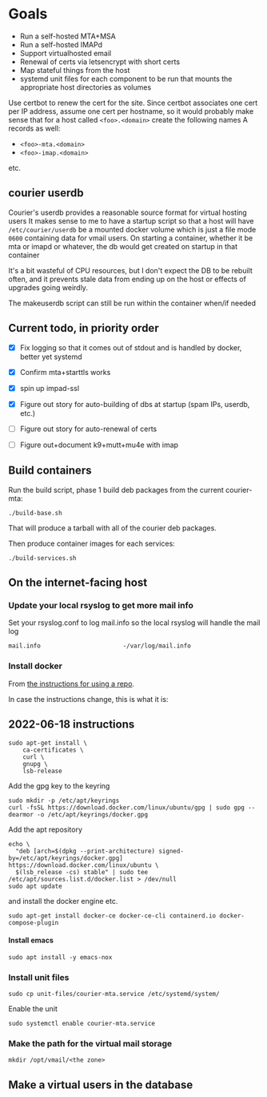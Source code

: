 # Goals

- Run a self-hosted MTA+MSA 
- Run a self-hosted IMAPd
- Support virtualhosted email
- Renewal of certs via letsencrypt with short certs
- Map stateful things from the host
- systemd unit files for each component to be run that mounts the appropriate host directories as volumes

Use certbot to renew the cert for the site. Since certbot associates one cert per IP address,
assume one cert per hostname, so it would probably make sense that for a host called `<foo>.<domain>` create the following names A records
as well:
- `<foo>-mta.<domain>`
- `<foo>-imap.<domain>`

etc.

## courier userdb
Courier's userdb provides a reasonable source format for virtual
hosting users It makes sense to me to have a startup script so that a
host will have `/etc/courier/userdb` be a mounted docker volume which
is just a file mode `0600` containing data for vmail users. On
starting a container, whether it be mta or imapd or whatever, the db
would get created on startup in that container

It's a bit wasteful of CPU resources, but I don't expect the DB to be rebuilt often, and
it prevents stale data from ending up on the host or effects of upgrades going weirdly.

The makeuserdb script can still be run within the container when/if needed

## Current todo, in priority order

- [X] Fix logging so that it comes out of stdout and is handled by docker, better yet systemd
- [X] Confirm mta+starttls works
- [X] spin up impad-ssl
- [X] Figure out story for auto-building of dbs at startup (spam IPs, userdb, etc.)
- [ ] Figure out story for auto-renewal of certs
- [ ] Figure out+document k9+mutt+mu4e with imap


## Build containers

Run the build script, phase 1 build deb packages from the current courier-mta:

```
./build-base.sh
```

That will produce a tarball with all of the courier deb packages.

Then produce container images for each services:

```
./build-services.sh
```

## On the internet-facing host

### Update your local rsyslog to get more mail info

Set your rsyslog.conf to log mail.info so the local rsyslog will
handle the mail log

```
mail.info                       -/var/log/mail.info
```

### Install docker

From [the instructions for using a repo](https://docs.docker.com/engine/install/ubuntu/#install-using-the-repository).

In case the instructions change, this is what it is:

## 2022-06-18 instructions

```
sudo apt-get install \
    ca-certificates \
    curl \
    gnupg \
    lsb-release
```
Add the gpg key to the keyring
```
sudo mkdir -p /etc/apt/keyrings
curl -fsSL https://download.docker.com/linux/ubuntu/gpg | sudo gpg --dearmor -o /etc/apt/keyrings/docker.gpg
```

Add the apt repository
```
echo \
  "deb [arch=$(dpkg --print-architecture) signed-by=/etc/apt/keyrings/docker.gpg] https://download.docker.com/linux/ubuntu \
  $(lsb_release -cs) stable" | sudo tee /etc/apt/sources.list.d/docker.list > /dev/null
sudo apt update
```

and install the docker engine etc.

```
sudo apt-get install docker-ce docker-ce-cli containerd.io docker-compose-plugin
```

#### Install emacs

```
sudo apt install -y emacs-nox
```

### Install unit files

```
sudo cp unit-files/courier-mta.service /etc/systemd/system/
```

Enable the unit

```
sudo systemctl enable courier-mta.service
```

### Make the path for the virtual mail storage

```
mkdir /opt/vmail/<the zone>
```


## Make a virtual users in the database

